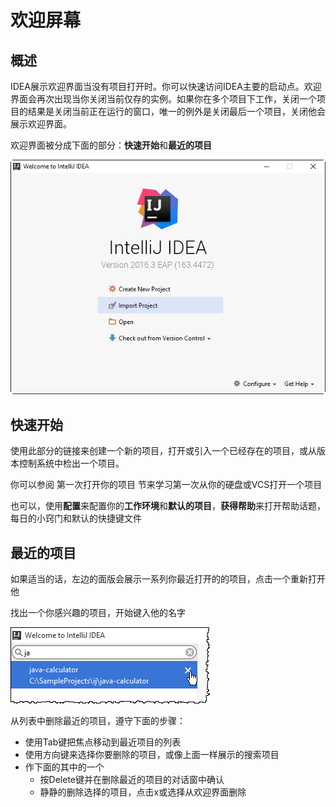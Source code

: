 # 欢迎屏幕

## 概述

IDEA展示欢迎界面当没有项目打开时。你可以快速访问IDEA主要的启动点。欢迎界面会再次出现当你关闭当前仅存的实例。如果你在多个项目下工作，关闭一个项目的结果是关闭当前正在运行的窗口，唯一的例外是关闭最后一个项目，关闭他会展示欢迎界面。

欢迎界面被分成下面的部分：**快速开始**和**最近的项目**

![](/assets/1506039397660.png)

## 快速开始

使用此部分的链接来创建一个新的项目，打开或引入一个已经存在的项目，或从版本控制系统中检出一个项目。

你可以参阅 第一次打开你的项目 节来学习第一次从你的硬盘或VCS打开一个项目

也可以，使用**配置**来配置你的**工作环境**和**默认的项目**，**获得帮助**来打开帮助话题，每日的小窍门和默认的快捷键文件

## 最近的项目

如果适当的话，左边的面版会展示一系列你最近打开的的项目，点击一个重新打开他

找出一个你感兴趣的项目，开始键入他的名字

![](/assets/1506039887213.png)

从列表中删除最近的项目，遵守下面的步骤：

* 使用Tab键把焦点移动到最近项目的列表
* 使用方向键来选择你要删除的项目，或像上面一样展示的搜索项目
* 作下面的其中的一个
    * 按Delete键并在删除最近的项目的对话窗中确认
    * 静静的删除选择的项目，点击x或选择从欢迎界面删除




